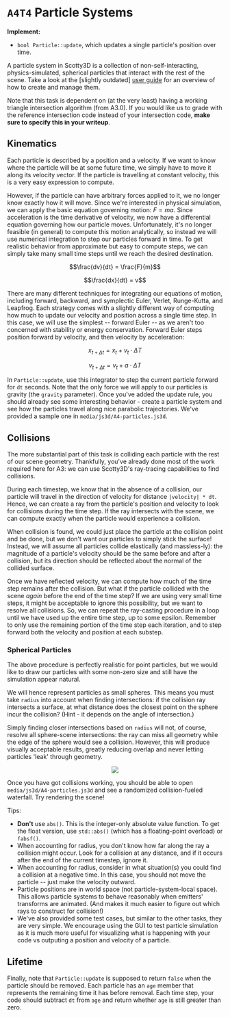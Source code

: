 # `A4T4` Particle Systems

**Implement:**
- `bool Particle::update`, which updates a single particle's position over time.

A particle system in Scotty3D is a collection of non-self-interacting, physics-simulated, spherical particles that interact with the rest of the scene. Take a look at the [slightly outdated] [user guide](https://cmu-graphics.github.io/Scotty3D-docs/guide/simulate_mode/) for an overview of how to create and manage them. 

Note that this task is dependent on (at the very least) having a working triangle intersection algorithm (from A3.0). If you would like us to grade with the reference intersection code instead of your intersection code, **make sure to specify this in your writeup**.

## Kinematics 

Each particle is described by a position and a velocity. If we want to know where the particle will be at some future time, we simply have to move it along its velocity vector. If the particle is travelling at constant velocity, this is a very easy expression to compute. 

However, if the particle can have arbitrary forces applied to it, we no longer know exactly how it will move. Since we're interested in physical simulation, we can apply the basic equation governing motion: $F = ma$. Since acceleration is the time derivative of velocity, we now have a differential equation governing how our particle moves. Unfortunately, it's no longer feasible (in general) to compute this motion analytically, so instead we will use numerical integration to step our particles forward in time. To get realistic behavior from approximate but easy to compute steps, we can simply take many small time steps until we reach the desired destination.

$$\frac{dv}{dt} = \frac{F}{m}$$

$$\frac{dx}{dt} = v$$

There are many different techniques for integrating our equations of motion, including forward, backward, and symplectic Euler, Verlet, Runge-Kutta, and Leapfrog. Each strategy comes with a slightly different way of computing how much to update our velocity and position across a single time step. In this case, we will use the simplest -- forward Euler -- as we aren't too concerned with stability or energy conservation. Forward Euler steps position forward by velocity, and then velocity by acceleration:

$$x_{t+\Delta t} = x_t + v_t \cdot \Delta T$$

$$v_{t+\Delta t} = v_t + a \cdot \Delta T$$

In `Particle::update`, use this integrator to step the current particle forward for `dt` seconds. Note that the only force we will apply to our particles is gravity (the `gravity` parameter). Once you've added the update rule, you should already see some interesting behavior - create a particle system and see how the particles travel along nice parabolic trajectories. We've provided a sample one in `media/js3d/A4-particles.js3d`.

## Collisions

The more substantial part of this task is colliding each particle with the rest of our scene geometry. Thankfully, you've already done most of the work required here for A3: we can use Scotty3D's ray-tracing capabilities to find collisions. 

During each timestep, we know that in the absence of a collision, our particle will travel in the direction of velocity for distance `|velocity| * dt`. Hence, we can create a ray from the particle's position and velocity to look for collisions during the time step. If the ray intersects with the scene, we can compute exactly when the particle would experience a collision. 

When collision is found, we could just place the particle at the collision point and be done, but we don't want our particles to simply stick the surface! Instead, we will assume all particles collide elastically (and massless-ly): the magnitude of a particle's velocity should be the same before and after a collision, but its direction should be reflected about the normal of the collided surface. 

Once we have reflected velocity, we can compute how much of the time step remains after the collision. But what if the particle collided with the scene _again_ before the end of the time step? If we are using very small time steps, it might be acceptable to ignore this possibility, but we want to resolve all collisions. So, we can repeat the ray-casting procedure in a loop until we have used up the entire time step, up to some epsilon. Remember to only use the remaining portion of the time step each iteration, and to step forward both the velocity and position at each substep.

### Spherical Particles

The above procedure is perfectly realistic for point particles, but we would like to draw our particles with some non-zero size and still have the simulation appear natural. 

We will hence represent particles as small spheres. This means you must take `radius` into account when finding intersections: if the collision ray intersects a surface, at what distance does the closest point on the sphere incur the collision? (Hint - it depends on the angle of intersection.)

Simply finding closer intersections based on `radius` will not, of course, resolve all sphere-scene intersections: the ray can miss all geometry while the edge of the sphere would see a collision. However, this will produce visually acceptable results, greatly reducing overlap and never letting particles 'leak' through geometry. 

<p align="center">
    <img src="T4/collision.png">
</p>

Once you have got collisions working, you should be able to open `media/js3d/A4-particles.js3d` and see a randomized collision-fueled waterfall. Try rendering the scene!

Tips:
- **Don't** use `abs()`. This is the integer-only absolute value function. To get the float version, use `std::abs()` (which has a floating-point overload) or `fabsf()`.
- When accounting for radius, you don't know how far along the ray a collision might occur. Look for a collision at any distance, and if it occurs after the end of the current timestep, ignore it.
- When accounting for radius, consider in what situation(s) you could find a collision at a negative time. In this case, you should not move the particle -- just make the velocity outward.
- Particle positions are in world space (not particle-system-local space). This allows particle systems to behave reasonably when emitters' transforms are animated. (And makes it much easier to figure out which rays to construct for collision!)
- We've also provided some test cases, but similar to the other tasks, they are very simple. We encourage using the GUI to test particle simulation as it is much more useful for visualizing what is happening with your code vs outputing a position and velocity of a particle.

## Lifetime

Finally, note that `Particle::update` is supposed to return `false` when the particle should be removed.
Each particle has an `age` member that represents the remaining time it has before removal. Each time step, your code should subtract `dt` from `age` and return whether `age` is still greater than zero. 

